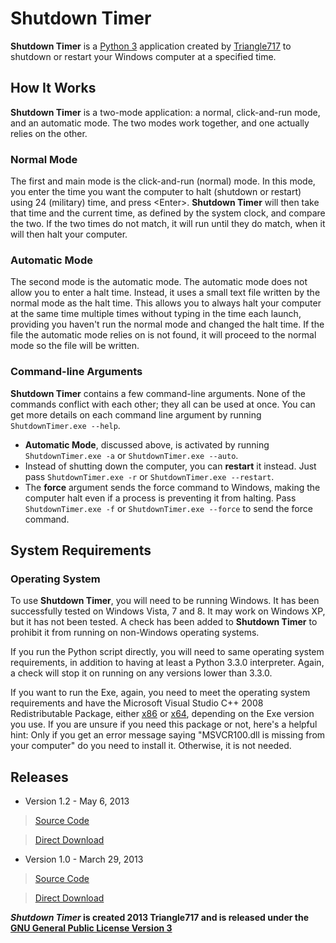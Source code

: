 Shutdown Timer
==============

**Shutdown Timer** is a [Python 3](http://python.org) application created by [Triangle717](http://triangle717.wordpress.com) 
to shutdown or restart your Windows computer at a specified time.

How It Works
------------

**Shutdown Timer** is a two-mode application: a normal, click-and-run mode, and an automatic mode. The two modes work together, and one actually relies on 
the other. 

### Normal Mode

The first and main mode is the click-and-run (normal) mode. In this mode, you enter the time you want the computer to halt (shutdown or restart)
using 24 (military) time, and press &lt;Enter&gt;. **Shutdown Timer** will then take that time and the current time, as defined by the system clock, and 
compare the two. If the two times do not match, it will run until they do match, when it will then halt your computer. 

### Automatic Mode

The second mode is the automatic mode. The automatic mode does not allow you to enter a halt time. Instead, it uses a small text file written by the normal mode as the halt time. This allows you to always halt your computer at the same time multiple times without typing in the time each launch, providing you 
haven't run the normal mode and changed the halt time. 
If the file the automatic mode relies on is not found, it will proceed to the normal mode so the file will be written. 


### Command-line Arguments

**Shutdown Timer** contains a few command-line arguments. None of the commands conflict with each other; they all can be used at once.
You can get more details on each command line argument by running `ShutdownTimer.exe --help`. 

* **Automatic Mode**, discussed above, is activated by running `ShutdownTimer.exe -a` or `ShutdownTimer.exe --auto`.
* Instead of shutting down the computer, you can **restart** it instead. Just pass `ShutdownTimer.exe -r` or `ShutdownTimer.exe --restart`.
* The **force** argument sends the force command to Windows, making the computer halt even if a process is preventing it from halting.
Pass `ShutdownTimer.exe -f` or `ShutdownTimer.exe --force` to send the force command.


System Requirements
-------------------

### Operating System

To use **Shutdown Timer**, you will need to be running Windows. It has been successfully tested on Windows Vista, 7 and 8. It may work on Windows XP, but it has not been tested. A check has been added to **Shutdown Timer** to prohibit it from running on non-Windows operating systems. 

If you run the Python script directly, you will need to same operating system requirements, in addition to having at least a Python 3.3.0 interpreter. 
Again, a check will stop it on running on any versions lower than 3.3.0. 

If you want to run the Exe, again, you need to meet the operating system requirements and have the Microsoft Visual Studio C++ 2008 Redistributable Package, 
either [x86](http://www.microsoft.com/en-us/download/details.aspx?displaylang=en&id=29) or 
[x64](http://www.microsoft.com/en-us/download/details.aspx?displaylang=en&id=15336), 
depending on the Exe version you use. If you are unsure if you need this package or not, here's a helpful hint:
Only if you get an error message saying "MSVCR100.dll is missing from your computer" do you need to install it. Otherwise, it is not needed. 

Releases
--------

* Version 1.2 - May 6, 2013

> [Source Code](https://github.com/le717/Shutdown-Timer/tree/V1.2)

> [Direct Download](https://github.com/le717/Shutdown-Timer/archive/V1.2.zip)

* Version 1.0 - March 29, 2013

> [Source Code](https://github.com/le717/Shutdown-Timer/tree/V1.0)

> [Direct Download](https://github.com/le717/Shutdown-Timer/archive/V1.0.zip)

***Shutdown Timer* is created 2013 Triangle717 and is released under the [GNU General Public License Version 3](http://www.gnu.org/licenses/gpl.html)**